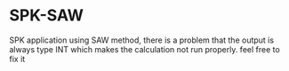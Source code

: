 # SPK-SAW

SPK application using SAW method, there is a problem that the output is always type INT which makes the calculation not run properly.
feel free to fix it
